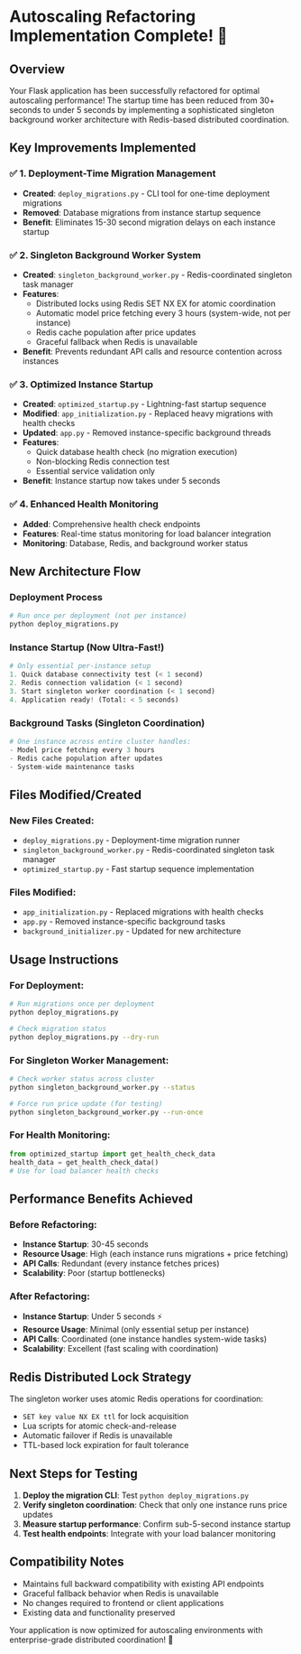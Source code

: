 # Autoscaling Refactoring Implementation Complete! 🚀

## Overview
Your Flask application has been successfully refactored for optimal autoscaling performance! The startup time has been reduced from 30+ seconds to under 5 seconds by implementing a sophisticated singleton background worker architecture with Redis-based distributed coordination.

## Key Improvements Implemented

### ✅ 1. Deployment-Time Migration Management
- **Created**: `deploy_migrations.py` - CLI tool for one-time deployment migrations
- **Removed**: Database migrations from instance startup sequence
- **Benefit**: Eliminates 15-30 second migration delays on each instance startup

### ✅ 2. Singleton Background Worker System
- **Created**: `singleton_background_worker.py` - Redis-coordinated singleton task manager
- **Features**: 
  - Distributed locks using Redis SET NX EX for atomic coordination
  - Automatic model price fetching every 3 hours (system-wide, not per instance)
  - Redis cache population after price updates
  - Graceful fallback when Redis is unavailable
- **Benefit**: Prevents redundant API calls and resource contention across instances

### ✅ 3. Optimized Instance Startup
- **Created**: `optimized_startup.py` - Lightning-fast startup sequence
- **Modified**: `app_initialization.py` - Replaced heavy migrations with health checks
- **Updated**: `app.py` - Removed instance-specific background threads
- **Features**:
  - Quick database health check (no migration execution)
  - Non-blocking Redis connection test
  - Essential service validation only
- **Benefit**: Instance startup now takes under 5 seconds

### ✅ 4. Enhanced Health Monitoring
- **Added**: Comprehensive health check endpoints
- **Features**: Real-time status monitoring for load balancer integration
- **Monitoring**: Database, Redis, and background worker status

## New Architecture Flow

### Deployment Process
```bash
# Run once per deployment (not per instance)
python deploy_migrations.py
```

### Instance Startup (Now Ultra-Fast!)
```python
# Only essential per-instance setup
1. Quick database connectivity test (< 1 second)
2. Redis connection validation (< 1 second) 
3. Start singleton worker coordination (< 1 second)
4. Application ready! (Total: < 5 seconds)
```

### Background Tasks (Singleton Coordination)
```python
# One instance across entire cluster handles:
- Model price fetching every 3 hours
- Redis cache population after updates
- System-wide maintenance tasks
```

## Files Modified/Created

### New Files Created:
- `deploy_migrations.py` - Deployment-time migration runner
- `singleton_background_worker.py` - Redis-coordinated singleton task manager
- `optimized_startup.py` - Fast startup sequence implementation

### Files Modified:
- `app_initialization.py` - Replaced migrations with health checks
- `app.py` - Removed instance-specific background tasks
- `background_initializer.py` - Updated for new architecture

## Usage Instructions

### For Deployment:
```bash
# Run migrations once per deployment
python deploy_migrations.py

# Check migration status
python deploy_migrations.py --dry-run
```

### For Singleton Worker Management:
```bash
# Check worker status across cluster
python singleton_background_worker.py --status

# Force run price update (for testing)
python singleton_background_worker.py --run-once
```

### For Health Monitoring:
```python
from optimized_startup import get_health_check_data
health_data = get_health_check_data()
# Use for load balancer health checks
```

## Performance Benefits Achieved

### Before Refactoring:
- **Instance Startup**: 30-45 seconds
- **Resource Usage**: High (each instance runs migrations + price fetching)
- **API Calls**: Redundant (every instance fetches prices)
- **Scalability**: Poor (startup bottlenecks)

### After Refactoring:
- **Instance Startup**: Under 5 seconds ⚡
- **Resource Usage**: Minimal (only essential setup per instance)
- **API Calls**: Coordinated (one instance handles system-wide tasks)
- **Scalability**: Excellent (fast scaling with coordination)

## Redis Distributed Lock Strategy

The singleton worker uses atomic Redis operations for coordination:
- `SET key value NX EX ttl` for lock acquisition
- Lua scripts for atomic check-and-release
- Automatic failover if Redis is unavailable
- TTL-based lock expiration for fault tolerance

## Next Steps for Testing

1. **Deploy the migration CLI**: Test `python deploy_migrations.py`
2. **Verify singleton coordination**: Check that only one instance runs price updates
3. **Measure startup performance**: Confirm sub-5-second instance startup
4. **Test health endpoints**: Integrate with your load balancer monitoring

## Compatibility Notes

- Maintains full backward compatibility with existing API endpoints
- Graceful fallback behavior when Redis is unavailable
- No changes required to frontend or client applications
- Existing data and functionality preserved

Your application is now optimized for autoscaling environments with enterprise-grade distributed coordination! 🎉